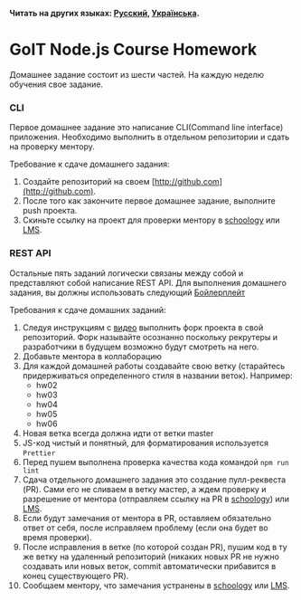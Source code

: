 **Читать на других языках: [Русский](README.md), [Українська](README.ua.md).**

# GoIT Node.js Course Homework

Домашнее задание состоит из шести частей. На каждую неделю обучения свое задание.

### CLI

Первое домашнее задание это написание CLI(Command line interface) приложения. Необходимо выполнить в отдельном репозитории и сдать на проверку ментору.

Требование к сдаче домашнего задания:

1. Создайте репозиторий на своем [http://github.com](http://github.com).
2. После того как закончите первое домашнее задание, выполните push проекта.
3. Скиньте ссылку на проект для проверки ментору в [schoology](https://app.schoology.com/login) или [LMS](https://www.edu.goit.global/account/login).

### REST API

Остальные пять заданий логически связаны между собой и представляют собой написание REST API. Для выполнения домашнего задания, вы должны использовать следующий [Бойлерплейт](https://github.com/goitacademy/nodejs-homework-template)

Требования к сдаче домашних заданий:

1. Следуя инструкциям с [видео](https://www.youtube.com/watch?v=wabSW_sz_cM) выполнить форк проекта в свой репозиторий. Форк называйте осознанно поскольку рекрутеры и разработчики в будущем возможно будут смотреть на него.
2. Добавьте ментора в коллаборацию
3. Для каждой домашней работы создавайте свою ветку (старайтесь придерживаться определенного стиля в названии веток). Например:
   - hw02
   - hw03
   - hw04
   - hw05
   - hw06
4. Новая ветка всегда должна идти от ветки master
5. JS-код чистый и понятный, для форматирования используется `Prettier`
6. Перед пушем выполнена проверка качества кода командой `npm run lint`
7. Сдача отдельного домашнего задания это создание пулл-реквеста (PR). Сами его не сливаем в ветку мастер, а ждем проверку и разрешение от ментора (отправляем ссылку на PR в [schoology](https://app.schoology.com/login)) или [LMS](https://www.edu.goit.global/account/login).
8. Если будут замечания от ментора в PR, оставляем обязательно ответ от себя, после исправляем проблему (если она будет во время проверки).
9. После исправления в ветке (по которой создан PR), пушим код в ту же ветку на удаленный репозиторий (никаких новых PR не нужно создавать или новых веток, commit автоматически прибавится в конец существующего PR).
10. Сообщаем ментору, что замечания устранены в [schoology](https://app.schoology.com/login) или [LMS](https://www.edu.goit.global/account/login).
